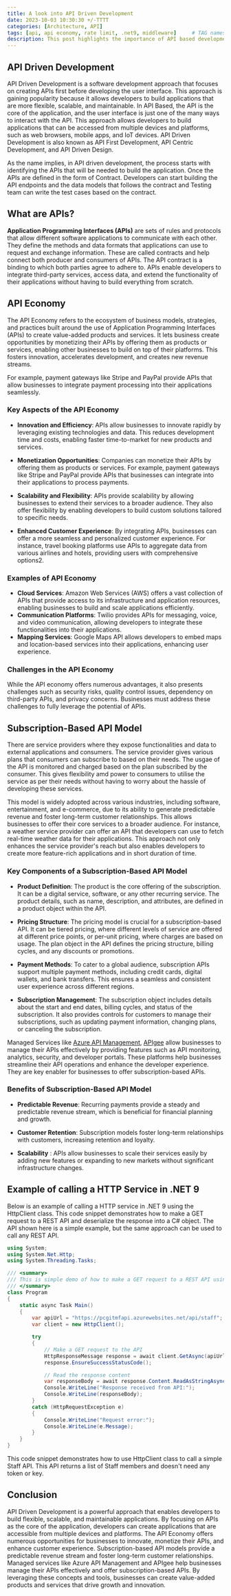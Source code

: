 ```yaml
---
title: A look into API Driven Development
date: 2023-10-03 10:30:30 +/-TTTT
categories: [Architecture, API]
tags: [api, api economy, rate limit, .net9, middleware]     # TAG names should always be lowercase
description: This post highlights the importance of API based development and Rate Limiting concepts.
---
```


## API Driven Development

API Driven Development is a software development approach that focuses on creating APIs first before developing the user interface. This approach is gaining popularity because it allows developers to build applications that are more flexible, scalable, and maintainable.
In API Based, the API is the core of the application, and the user interface is just one of the many ways to interact with the API. This approach allows developers to build applications that can be accessed from multiple devices and platforms, such as web browsers, mobile apps, and IoT devices.
API Driven Development is also known as API First Development, API Centric Development, and API Driven Design.

As the name implies, in API driven development, the process starts with identifying the APIs that will be needed to build the application. Once the APIs are defined in the form of Contract. Developers can start building the API endpoints and the data models that follows the contract and Testing team can write the test cases based on the contract.

## What are APIs?

**Application Programming Interfaces (APIs)** are sets of rules and protocols that allow different software applications to communicate with each other. They define the methods and data formats that applications can use to request and exchange information. These are called contracts and help connect both producer and consumers of APIs. The API contract is a binding to which both parties agree to adhere to.
APIs enable developers to integrate third-party services, access data, and extend the functionality of their applications without having to build everything from scratch.

## API Economy

The API Economy refers to the ecosystem of business models, strategies, and practices built around the use of Application Programming Interfaces (APIs) to create value-added products and services. It lets business create opportunities by monetizing their APIs by offering them as products or services, enabling other businesses to build on top of their platforms. This fosters innovation, accelerates development, and creates new revenue streams.

For example, payment gateways like Stripe and PayPal provide APIs that allow businesses to integrate payment processing into their applications seamlessly.

### Key Aspects of the API Economy

- **Innovation and Efficiency**: APIs allow businesses to innovate rapidly by leveraging existing technologies and data. This reduces development time and costs, enabling faster time-to-market for new products and services.

- **Monetization Opportunities**: Companies can monetize their APIs by offering them as products or services. For example, payment gateways like Stripe and PayPal provide APIs that businesses can integrate into their applications to process payments.

- **Scalability and Flexibility**: APIs provide scalability by allowing businesses to extend their services to a broader audience. They also offer flexibility by enabling developers to build custom solutions tailored to specific needs.

- **Enhanced Customer Experience**: By integrating APIs, businesses can offer a more seamless and personalized customer experience. For instance, travel booking platforms use APIs to aggregate data from various airlines and hotels, providing users with comprehensive options2.

### Examples of API Economy

- **Cloud Services**: Amazon Web Services (AWS) offers a vast collection of APIs that provide access to its infrastructure and application resources, enabling businesses to build and scale applications efficiently.
- **Communication Platforms**: Twilio provides APIs for messaging, voice, and video communication, allowing developers to integrate these functionalities into their applications.
- **Mapping Services**: Google Maps API allows developers to embed maps and location-based services into their applications, enhancing user experience.

### Challenges in the API Economy

While the API economy offers numerous advantages, it also presents challenges such as security risks, quality control issues, dependency on third-party APIs, and privacy concerns. Businesses must address these challenges to fully leverage the potential of APIs.

## Subscription-Based API Model

There are service providers where they expose functionalities and data to external applications and consumers. The service provider gives various plans that consumers can subscribe to based on their needs. The usgae of the API is monitored and charged based on the plan subscribed by the consumer. This gives flexibility amd power to consumers to utilise the service as per their needs without having to worry about the hassle of developing these services.

This model is widely adopted across various industries, including software, entertainment, and e-commerce, due to its ability to generate predictable revenue and foster long-term customer relationships. This allows businesses to offer their core services to a broader audience. For instance, a weather service provider can offer an API that developers can use to fetch real-time weather data for their applications. This approach not only enhances the service provider's reach but also enables developers to create more feature-rich applications and in short duration of time.

### Key Components of a Subscription-Based API Model

- **Product Definition**: The product is the core offering of the subscription. It can be a digital service, software, or any other recurring service. The product details, such as name, description, and attributes, are defined in a product object within the API.

- **Pricing Structure**: The pricing model is crucial for a subscription-based API. It can be tiered pricing, where different levels of service are offered at different price points, or per-unit pricing, where charges are based on usage. The plan object in the API defines the pricing structure, billing cycles, and any discounts or promotions.

- **Payment Methods**: To cater to a global audience, subscription APIs support multiple payment methods, including credit cards, digital wallets, and bank transfers. This ensures a seamless and consistent user experience across different regions.

- **Subscription Management**: The subscription object includes details about the start and end dates, billing cycles, and status of the subscription. It also provides controls for customers to manage their subscriptions, such as updating payment information, changing plans, or canceling the subscription.

Managed Services like [Azure API Management](https://azure.microsoft.com/en-us/products/api-management), [APIgee](https://cloud.google.com/apigee?hl=en) allow businesses to manage their APIs effectively by providing features such as API monitoring, analytics, security, and developer portals. These platforms help businesses streamline their API operations and enhance the developer experience. They are key enabler for businesses to offer subscription-based APIs.

### Benefits of Subscription-Based API Model

- **Predictable Revenue**: Recurring payments provide a steady and predictable revenue stream, which is beneficial for financial planning and growth.

- **Customer Retention**: Subscription models foster long-term relationships with customers, increasing retention and loyalty.

- **Scalability** : APIs allow businesses to scale their services easily by adding new features or expanding to new markets without significant infrastructure changes.

## Example of calling a HTTP Service in .NET 9

Below is an example of calling a HTTP service in .NET 9 using the HttpClient class. This code snippet demonstrates how to make a GET request to a REST API and deserialize the response into a C# object. The API shown here is a simple example, but the same approach can be used to call any REST API.

```csharp
using System;
using System.Net.Http;
using System.Threading.Tasks;

/// <summary>
/// This is simple demo of how to make a GET request to a REST API using HttpClient.
/// </summary>
class Program
{
    static async Task Main()
    {
        var apiUrl = "https://pcgitmfapi.azurewebsites.net/api/staff";
        var client = new HttpClient();

        try
        {
            // Make a GET request to the API
            HttpResponseMessage response = await client.GetAsync(apiUrl);
            response.EnsureSuccessStatusCode();

            // Read the response content
            var responseBody = await response.Content.ReadAsStringAsync();
            Console.WriteLine("Response received from API:");
            Console.WriteLine(responseBody);
        }
        catch (HttpRequestException e)
        {
            Console.WriteLine("Request error:");
            Console.WriteLine(e.Message);
        }
    }
}
```

This code snippet demonstrates how to use HttpClient class to call a simple Staff API. This API returns a list of Staff members and doesn't need any token or key.

## Conclusion

API Driven Development is a powerful approach that enables developers to build flexible, scalable, and maintainable applications. By focusing on APIs as the core of the application, developers can create applications that are accessible from multiple devices and platforms. The API Economy offers numerous opportunities for businesses to innovate, monetize their APIs, and enhance customer experience. Subscription-based API models provide a predictable revenue stream and foster long-term customer relationships. Managed services like Azure API Management and APIgee help businesses manage their APIs effectively and offer subscription-based APIs. By leveraging these concepts and tools, businesses can create value-added products and services that drive growth and innovation.
